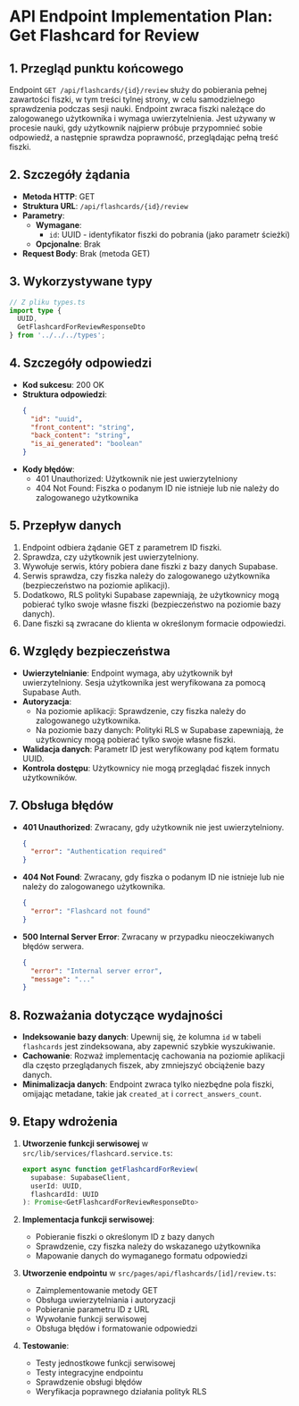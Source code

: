 # API Endpoint Implementation Plan: Get Flashcard for Review

## 1. Przegląd punktu końcowego
Endpoint `GET /api/flashcards/{id}/review` służy do pobierania pełnej zawartości fiszki, w tym treści tylnej strony, w celu samodzielnego sprawdzenia podczas sesji nauki. Endpoint zwraca fiszki należące do zalogowanego użytkownika i wymaga uwierzytelnienia. Jest używany w procesie nauki, gdy użytkownik najpierw próbuje przypomnieć sobie odpowiedź, a następnie sprawdza poprawność, przeglądając pełną treść fiszki.

## 2. Szczegóły żądania
- **Metoda HTTP**: GET
- **Struktura URL**: `/api/flashcards/{id}/review`
- **Parametry**:
  - **Wymagane**:
    - `id`: UUID - identyfikator fiszki do pobrania (jako parametr ścieżki)
  - **Opcjonalne**: Brak
- **Request Body**: Brak (metoda GET)

## 3. Wykorzystywane typy
```typescript
// Z pliku types.ts
import type {
  UUID,
  GetFlashcardForReviewResponseDto
} from '../../../types';
```

## 4. Szczegóły odpowiedzi
- **Kod sukcesu**: 200 OK
- **Struktura odpowiedzi**:
  ```json
  {
    "id": "uuid",
    "front_content": "string",
    "back_content": "string",
    "is_ai_generated": "boolean"
  }
  ```
- **Kody błędów**:
  - 401 Unauthorized: Użytkownik nie jest uwierzytelniony
  - 404 Not Found: Fiszka o podanym ID nie istnieje lub nie należy do zalogowanego użytkownika

## 5. Przepływ danych
1. Endpoint odbiera żądanie GET z parametrem ID fiszki.
2. Sprawdza, czy użytkownik jest uwierzytelniony.
3. Wywołuje serwis, który pobiera dane fiszki z bazy danych Supabase.
4. Serwis sprawdza, czy fiszka należy do zalogowanego użytkownika (bezpieczeństwo na poziomie aplikacji).
5. Dodatkowo, RLS polityki Supabase zapewniają, że użytkownicy mogą pobierać tylko swoje własne fiszki (bezpieczeństwo na poziomie bazy danych).
6. Dane fiszki są zwracane do klienta w określonym formacie odpowiedzi.

## 6. Względy bezpieczeństwa
- **Uwierzytelnianie**: Endpoint wymaga, aby użytkownik był uwierzytelniony. Sesja użytkownika jest weryfikowana za pomocą Supabase Auth.
- **Autoryzacja**: 
  - Na poziomie aplikacji: Sprawdzenie, czy fiszka należy do zalogowanego użytkownika.
  - Na poziomie bazy danych: Polityki RLS w Supabase zapewniają, że użytkownicy mogą pobierać tylko swoje własne fiszki.
- **Walidacja danych**: Parametr ID jest weryfikowany pod kątem formatu UUID.
- **Kontrola dostępu**: Użytkownicy nie mogą przeglądać fiszek innych użytkowników.

## 7. Obsługa błędów
- **401 Unauthorized**: Zwracany, gdy użytkownik nie jest uwierzytelniony.
  ```json
  {
    "error": "Authentication required"
  }
  ```
- **404 Not Found**: Zwracany, gdy fiszka o podanym ID nie istnieje lub nie należy do zalogowanego użytkownika.
  ```json
  {
    "error": "Flashcard not found"
  }
  ```
- **500 Internal Server Error**: Zwracany w przypadku nieoczekiwanych błędów serwera.
  ```json
  {
    "error": "Internal server error",
    "message": "..."
  }
  ```

## 8. Rozważania dotyczące wydajności
- **Indeksowanie bazy danych**: Upewnij się, że kolumna `id` w tabeli `flashcards` jest zindeksowana, aby zapewnić szybkie wyszukiwanie.
- **Cachowanie**: Rozważ implementację cachowania na poziomie aplikacji dla często przeglądanych fiszek, aby zmniejszyć obciążenie bazy danych.
- **Minimalizacja danych**: Endpoint zwraca tylko niezbędne pola fiszki, omijając metadane, takie jak `created_at` i `correct_answers_count`.

## 9. Etapy wdrożenia
1. **Utworzenie funkcji serwisowej** w `src/lib/services/flashcard.service.ts`:
   ```typescript
   export async function getFlashcardForReview(
     supabase: SupabaseClient,
     userId: UUID,
     flashcardId: UUID
   ): Promise<GetFlashcardForReviewResponseDto>
   ```

2. **Implementacja funkcji serwisowej**:
   - Pobieranie fiszki o określonym ID z bazy danych
   - Sprawdzenie, czy fiszka należy do wskazanego użytkownika
   - Mapowanie danych do wymaganego formatu odpowiedzi

3. **Utworzenie endpointu** w `src/pages/api/flashcards/[id]/review.ts`:
   - Zaimplementowanie metody GET
   - Obsługa uwierzytelniania i autoryzacji
   - Pobieranie parametru ID z URL
   - Wywołanie funkcji serwisowej
   - Obsługa błędów i formatowanie odpowiedzi

4. **Testowanie**:
   - Testy jednostkowe funkcji serwisowej
   - Testy integracyjne endpointu
   - Sprawdzenie obsługi błędów
   - Weryfikacja poprawnego działania polityk RLS 